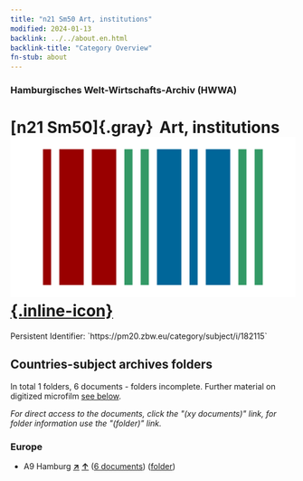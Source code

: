 ```yaml
---
title: "n21 Sm50 Art, institutions"
modified: 2024-01-13
backlink: ../../about.en.html
backlink-title: "Category Overview"
fn-stub: about
---
```


### Hamburgisches Welt-Wirtschafts-Archiv (HWWA)

# [n21 Sm50]{.gray}&#8201; Art, institutions &#160; [![Wikidata](/images/Wikidata-logo.svg "Wikidata"){.inline-icon}](http://www.wikidata.org/entity/Q104710967)

<div class="hint">Persistent Identifier: `https://pm20.zbw.eu/category/subject/i/182115`</div>







## Countries-subject archives folders







In total 1 folders, 6 documents - folders incomplete. Further material on digitized microfilm [see below](#filmsections).

_For direct access to the documents, click the "(xy documents)" link, for folder information use the "(folder)" link._



### Europe

- A9 Hamburg [**&nearr;**](../../../geo/i/140905/about.en.html "Hamburg (all folders)") [**&uarr;**](../../../geo/about.en.html#A9 "Country category system") (<a href="https://pm20.zbw.eu/iiifview/folder/sh/140905,182115" title="about: Hamburg : Art, institutions" target="_blank">6 documents</a>) ([folder](../../../../folder/sh/1409xx/140905/1821xx/182115/about.en.html))



<a id="filmsections" />













